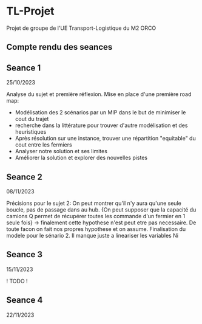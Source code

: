 # TL-Projet
Projet de groupe de l'UE Transport-Logistique du M2 ORCO

## Compte rendu des seances
## Seance 1
25/10/2023

Analyse du sujet et première réflexion.
Mise en place d'une première road map:
- Modélisation des 2 scénarios par un MIP dans le but de minimiser le cout du trajet
- recherche dans la littérature pour trouver d'autre modélisation et des heuristiques 
- Après résolution sur une instance, trouver une répartition "equitable" du cout entre les fermiers
- Analyser notre solution et ses limites
- Améliorer la solution et explorer des nouvelles pistes

## Seance 2
08/11/2023

Précisions pour le sujet 2:
On peut montrer qu'il n'y aura qu'une seule boucle, pas de passage dans au hub.
{On peut supposer que la capacité du camions Q permet de récupérer toutes les commande d'un fermier en 1 seule fois} -> finalement cette hypothese n'est peut etre pas necessaire.
De toute facon on fait nos propres hypothese et on assume.
Finalisation du modele pour le sénario 2. Il manque juste a lineariser les variables Ni

## Seance 3
15/11/2023

! TODO !

## Seance 4
22/11/2023
